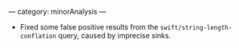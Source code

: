 —
category: minorAnalysis
—
* Fixed some false positive results from the `swift/string-length-conflation` query, caused by imprecise sinks.
